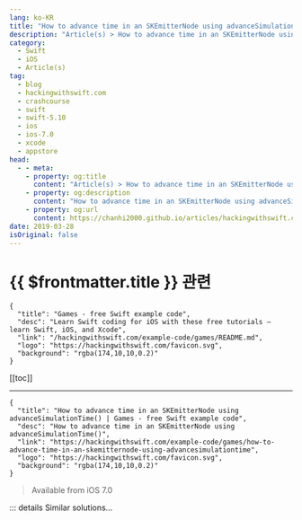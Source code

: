```yaml
---
lang: ko-KR
title: "How to advance time in an SKEmitterNode using advanceSimulationTime()"
description: "Article(s) > How to advance time in an SKEmitterNode using advanceSimulationTime()"
category:
  - Swift
  - iOS
  - Article(s)
tag: 
  - blog
  - hackingwithswift.com
  - crashcourse
  - swift
  - swift-5.10
  - ios
  - ios-7.0
  - xcode
  - appstore
head:
  - - meta:
    - property: og:title
      content: "Article(s) > How to advance time in an SKEmitterNode using advanceSimulationTime()"
    - property: og:description
      content: "How to advance time in an SKEmitterNode using advanceSimulationTime()"
    - property: og:url
      content: https://chanhi2000.github.io/articles/hackingwithswift.com/example-code/games/how-to-advance-time-in-an-skemitternode-using-advancesimulationtime.html
date: 2019-03-28
isOriginal: false
---
```


# {{ $frontmatter.title }} 관련

```component VPCard
{
  "title": "Games - free Swift example code",
  "desc": "Learn Swift coding for iOS with these free tutorials – learn Swift, iOS, and Xcode",
  "link": "/hackingwithswift.com/example-code/games/README.md",
  "logo": "https://hackingwithswift.com/favicon.svg",
  "background": "rgba(174,10,10,0.2)"
}
```

[[toc]]

---

```component VPCard
{
  "title": "How to advance time in an SKEmitterNode using advanceSimulationTime() | Games - free Swift example code",
  "desc": "How to advance time in an SKEmitterNode using advanceSimulationTime()",
  "link": "https://hackingwithswift.com/example-code/games/how-to-advance-time-in-an-skemitternode-using-advancesimulationtime",
  "logo": "https://hackingwithswift.com/favicon.svg",
  "background": "rgba(174,10,10,0.2)"
}
```

> Available from iOS 7.0

<!-- TODO: 작성 -->

<!-- 
When you create a particle system in SpriteKit, the particles start at their creation point and move outwards from there. That’s fine for things like explosions and fire, but if you’re using the particles to simulate something that has no real start or end – space dust, for example – then having your particles start from a particular location looks wrong.

To fix this, you should use the `advanceSimulationTime()` method of `SKEmitterNode`: give it a number of seconds, and it effectively fast forwards the particle system by that amount. For a space dust particle system, this would fill the screen with particles, so the game screen doesn’t start empty.

Here’s some code:

```swift
if let starfield = SKEmitterNode(fileNamed: "Starfield") {
    starfield.position = CGPoint(x: 1024, y: 384)
    starfield.advanceSimulationTime(10)
    addChild(starfield)
}
```

-->

::: details Similar solutions…

<!--
/example-code/games/how-to-emit-particles-using-skemitternode">How to emit particles using SKEmitterNode 
/quick-start/swiftui/how-to-fill-and-stroke-shapes-at-the-same-time">How to fill and stroke shapes at the same time 
/example-code/testing/how-to-benchmark-app-launch-time-using-xctossignpostmetricapplicationlaunch">How to benchmark app launch time using XCTOSSignpostMetric.applicationLaunch 
/example-code/system/how-to-run-code-at-a-specific-time">How to run code at a specific time 
/quick-start/swiftui/how-to-make-two-gestures-recognize-at-the-same-time-using-simultaneousgesture">How to make two gestures recognize at the same time using simultaneousGesture()</a>
-->

